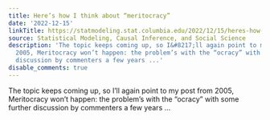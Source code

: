 ```yaml
---
title: Here’s how I think about “meritocracy”
date: '2022-12-15'
linkTitle: https://statmodeling.stat.columbia.edu/2022/12/15/heres-how-i-think-about-meritocracy/
source: Statistical Modeling, Causal Inference, and Social Science
description: 'The topic keeps coming up, so I&#8217;ll again point to my post from
  2005, Meritocracy won’t happen: the problem’s with the “ocracy” with some further
  discussion by commenters a few years ...'
disable_comments: true
---
```

The topic keeps coming up, so I&#8217;ll again point to my post from 2005, Meritocracy won’t happen: the problem’s with the “ocracy” with some further discussion by commenters a few years ...